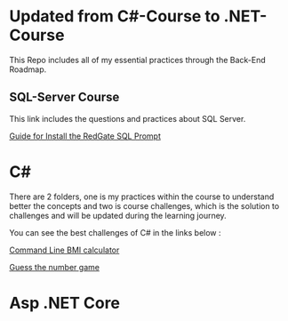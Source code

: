 # Updated from C#-Course to .NET-Course

This Repo includes all of my essential practices through the Back-End Roadmap.

 ## SQL-Server Course
This link includes the questions and practices about SQL Server.

<a href="">Guide for Install the RedGate SQL Prompt</a>

# C#

There are 2 folders, one is my practices within the course to understand better the concepts and two is course challenges, which is the solution to challenges and will be updated during the learning journey.

You can see the best challenges of C# in the links below : 

<a href="https://github.com/yasaminashoori/C-Sharp-Course/blob/master/Course-Challenges/CLI-BMI/Program.cs">Command Line BMI calculator</a>

<a href="https://github.com/yasaminashoori/C-Sharp-Course/blob/master/Course-Challenges/Guess-the-number/Program.cs">Guess the number game</a>

# Asp .NET Core 

